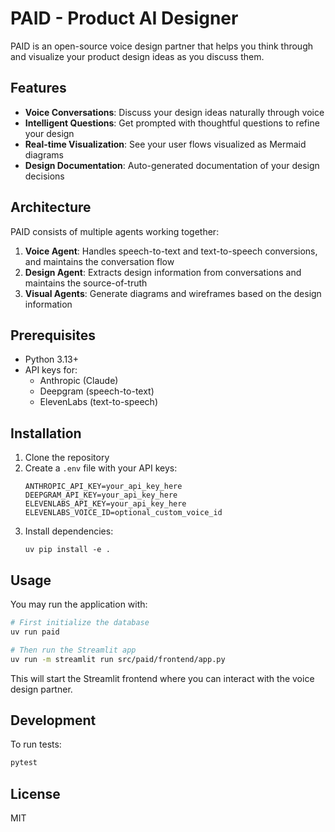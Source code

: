 # PAID - Product AI Designer

PAID is an open-source voice design partner that helps you think through and visualize your product design ideas as you discuss them.

## Features

- **Voice Conversations**: Discuss your design ideas naturally through voice
- **Intelligent Questions**: Get prompted with thoughtful questions to refine your design
- **Real-time Visualization**: See your user flows visualized as Mermaid diagrams
- **Design Documentation**: Auto-generated documentation of your design decisions

## Architecture

PAID consists of multiple agents working together:

1. **Voice Agent**: Handles speech-to-text and text-to-speech conversions, and maintains the conversation flow
2. **Design Agent**: Extracts design information from conversations and maintains the source-of-truth
3. **Visual Agents**: Generate diagrams and wireframes based on the design information

## Prerequisites

- Python 3.13+
- API keys for:
  - Anthropic (Claude)
  - Deepgram (speech-to-text)
  - ElevenLabs (text-to-speech)

## Installation

1. Clone the repository
2. Create a `.env` file with your API keys:
   ```
   ANTHROPIC_API_KEY=your_api_key_here
   DEEPGRAM_API_KEY=your_api_key_here
   ELEVENLABS_API_KEY=your_api_key_here
   ELEVENLABS_VOICE_ID=optional_custom_voice_id
   ```
3. Install dependencies:
   ```
   uv pip install -e .
   ```

## Usage

You may run the application with:

```bash
# First initialize the database
uv run paid

# Then run the Streamlit app
uv run -m streamlit run src/paid/frontend/app.py
```

This will start the Streamlit frontend where you can interact with the voice design partner.

## Development

To run tests:

```bash
pytest
```

## License

MIT